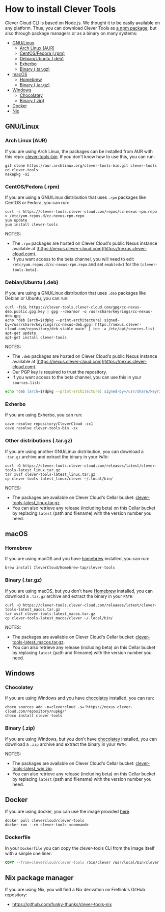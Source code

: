 # How to install Clever Tools

Clever Cloud CLI is based on Node.js. We thought it to be easily available on any platform. Thus, you can download Clever Tools as [a npm package](https://www.npmjs.com/package/clever-tools), but also through package managers or as a binary on many systems:

- [GNU/Linux](/docs/setup-systems.md#gnulinux)
  - [Arch Linux (AUR)](/docs/setup-systems.md#arch-linux-aur)
  - [CentOS/Fedora (.rpm)](/docs/setup-systems.md#centosfedora-rpm)
  - [Debian/Ubuntu (.deb)](/docs/setup-systems.md#debianubuntu-deb)
  - [Exherbo](/docs/setup-systems.md#exherbo)
  - [Binary (.tar.gz)](/docs/setup-systems.md#other-distributions-targz)
- [macOS](/docs/setup-systems.md#macos)
  - [Homebrew](/docs/setup-systems.md#homebrew)
  - [Binary (.tar.gz)](/docs/setup-systems.md#binary-zip)
- [Windows](/docs/setup-systems.md#windows)
  - [Chocolatey](/docs/setup-systems.md#chocolatey)
  - [Binary (.zip)](/docs/setup-systems.md#binary-zip)
- [Docker](/docs/setup-systems.md#docker)
- [Nix](/docs/setup-systems.md#nix-package-manager)

## GNU/Linux

### Arch Linux (AUR)

If you are using Arch Linux, the packages can be installed from AUR with this repo: [clever-tools-bin](https://aur.archlinux.org/packages/clever-tools-bin/). If you don't know how to use this, you can run:

```
git clone https://aur.archlinux.org/clever-tools-bin.git clever-tools
cd clever-tools
makepkg -si
```

### CentOS/Fedora (.rpm)

If you are using a GNU/Linux distribution that uses `.rpm` packages like CentOS or Fedora, you can run:

```
curl -s https://clever-tools.clever-cloud.com/repos/cc-nexus-rpm.repo > /etc/yum.repos.d/cc-nexus-rpm.repo
yum update
yum install clever-tools
```

NOTES:

* The `.rpm` packages are hosted on Clever Cloud's public Nexus instance available at [https://nexus.clever-cloud.com](https://nexus.clever-cloud.com).
* If you want access to the beta channel, you will need to edit `/etc/yum.repos.d/cc-nexus-rpm.repo` and set `enabled=1` for the `[clever-tools-beta]`.

### Debian/Ubuntu (.deb)

If you are using a GNU/Linux distribution that uses `.deb` packages like Debian or Ubuntu, you can run:

```
curl -fsSL https://clever-tools.clever-cloud.com/gpg/cc-nexus-deb.public.gpg.key | gpg --dearmor -o /usr/share/keyrings/cc-nexus-deb.gpg
echo "deb [arch=$(dpkg --print-architecture) signed-by=/usr/share/keyrings/cc-nexus-deb.gpg] https://nexus.clever-cloud.com/repository/deb stable main" | tee -a /etc/apt/sources.list
apt-get update
apt-get install clever-tools
```

NOTES:

* The `.deb` packages are hosted on Clever Cloud's public Nexus instance available at [https://nexus.clever-cloud.com](https://nexus.clever-cloud.com).
* Our PGP key is required to trust the repository.
* If you want access to the beta channel, you can use this in your `sources.list`:

```sh
echo "deb [arch=$(dpkg --print-architecture) signed-by=/usr/share/keyrings/cc-nexus-deb.gpg] https://nexus.clever-cloud.com/repository/deb-beta beta main" | tee -a /etc/apt/sources.list
```

### Exherbo

If you are using Exherbo, you can run:

```
cave resolve repository/CleverCloud -zx1
cave resolve clever-tools-bin -zx
```

### Other distributions (.tar.gz)

If you are using another GNU/Linux distribution, you can download a `.tar.gz` archive and extract the binary in your `PATH`:

```
curl -O https://clever-tools.clever-cloud.com/releases/latest/clever-tools-latest_linux.tar.gz
tar xvzf clever-tools-latest_linux.tar.gz
cp clever-tools-latest_linux/clever ~/.local/bin/
```

NOTES:

* The packages are available on Clever Cloud's Cellar bucket: [clever-tools-latest_linux.tar.gz](https://clever-tools.clever-cloud.com/releases/latest/clever-tools-latest_linux.tar.gz).
* You can also retrieve any release (including beta) on this Cellar bucket by replacing `latest` (path and filename) with the version number you need.

## macOS

### Homebrew

If you are using macOS and you have [homebrew](https://brew.sh) installed, you can run:

```
brew install CleverCloud/homebrew-tap/clever-tools
```

### Binary (.tar.gz)

If you are using macOS, but you don't have [Homebrew](https://brew.sh) installed, you can download a `.tar.gz` archive and extract the binary in your `PATH`:

```
curl -O https://clever-tools.clever-cloud.com/releases/latest/clever-tools-latest_macos.tar.gz
tar xvzf clever-tools-latest_macos.tar.gz
cp clever-tools-latest_macos/clever ~/.local/bin/
```

NOTES:

* The packages are available on Clever Cloud's Cellar bucket: [clever-tools-latest_macos.tar.gz](https://clever-tools.clever-cloud.com/releases/latest/clever-tools-latest_macos.tar.gz).
* You can also retrieve any release (including beta) on this Cellar bucket by replacing `latest` (path and filename) with the version number you need.

## Windows

### Chocolatey

If you are using Windows and you have [chocolatey](https://chocolatey.org) installed, you can run:

```
choco sources add -n=clevercloud -s='https://nexus.clever-cloud.com/repository/nupkg/'
choco install clever-tools
```

### Binary (.zip)

If you are using Windows, but you don't have [chocolatey](https://chocolatey.org) installed, you can download a `.zip` archive and extract the binary in your `PATH`.

NOTES:

* The packages are available on Clever Cloud's Cellar bucket: [clever-tools-latest_win.zip](https://clever-tools.clever-cloud.com/releases/latest/clever-tools-latest_win.zip).
* You can also retrieve any release (including beta) on this Cellar bucket by replacing `latest` (path and filename) with the version number you need.

## Docker

If you are using docker, you can use the image provided [here](https://hub.docker.com/r/clevercloud/clever-tools/).

```
docker pull clevercloud/clever-tools
docker run --rm clever-tools <command>
```

### Dockerfile

In your `Dockerfile` you can copy the clever-tools CLI from the image itself with a simple one liner:

```Dockerfile
COPY --from=clevercloud/clever-tools /bin/clever /usr/local/bin/clever
```

## Nix package manager

If you are using Nix, you will find a Nix derivation on Fretlink's GitHub repository:

* https://github.com/funky-thunks/clever-tools-nix
